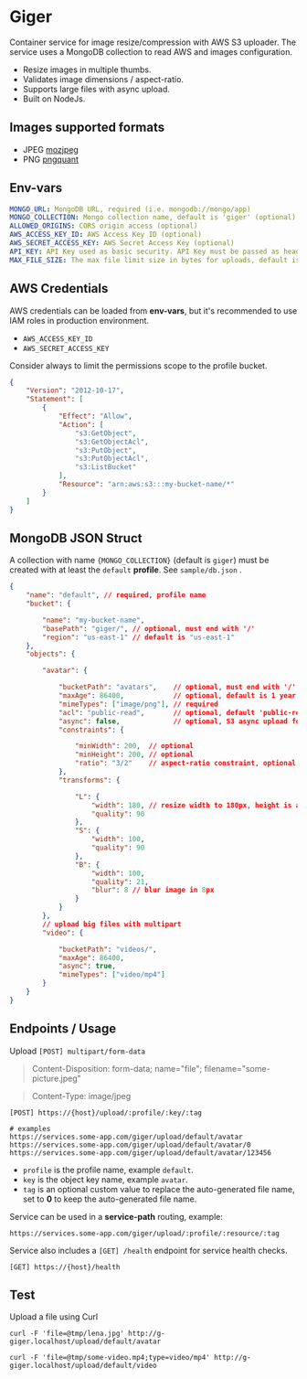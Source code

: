 Giger
=====

Container service for image resize/compression with AWS S3 uploader.
The service uses a MongoDB collection to read AWS and images configuration.

- Resize images in multiple thumbs.
- Validates image dimensions / aspect-ratio.
- Supports large files with async upload.
- Built on NodeJs.

## Images supported formats

- JPEG [mozjpeg](https://github.com/mozilla/mozjpeg)
- PNG [pngquant](https://github.com/kornelski/pngquant)

## Env-vars
```yml
MONGO_URL: MongoDB URL, required (i.e. mongodb://mongo/app)
MONGO_COLLECTION: Mongo collection name, default is 'giger' (optional)
ALLOWED_ORIGINS: CORS origin access (optional)
AWS_ACCESS_KEY_ID: AWS Access Key ID (optional)
AWS_SECRET_ACCESS_KEY: AWS Secret Access Key (optional)
API_KEY: API Key used as basic security. API Key must be passed as header 'X-Api-Key' (optional)
MAX_FILE_SIZE: The max file limit size in bytes for uploads, default is unlimited (optional)
```

## AWS Credentials

AWS credentials can be loaded from **env-vars**, but it's recommended to use IAM roles in production environment.

- `AWS_ACCESS_KEY_ID`
- `AWS_SECRET_ACCESS_KEY`

Consider always to limit the permissions scope to the profile bucket.

```json
{
	"Version": "2012-10-17",
	"Statement": [
		{
			"Effect": "Allow",
			"Action": [
				"s3:GetObject",
				"s3:GetObjectAcl",
				"s3:PutObject",
				"s3:PutObjectAcl",
				"s3:ListBucket"
			],
			"Resource": "arn:aws:s3:::my-bucket-name/*"
		}
	]
}
```

## MongoDB JSON Struct

A collection with name `{MONGO_COLLECTION}` (default is `giger`) must be created with at least the `default` **profile**. See `sample/db.json` .


```json
{
	"name": "default", // required, profile name
	"bucket": {

		"name": "my-bucket-name",
		"basePath": "giger/", // optional, must end with '/'
		"region": "us-east-1" // default is "us-east-1"
	},
	"objects": {

		"avatar": {

			"bucketPath": "avatars",    // optional, must end with '/'
			"maxAge": 86400,            // optional, default is 1 year
			"mimeTypes": ["image/png"], // required
			"acl": "public-read",       // optional, default 'public-read'
			"async": false,             // optional, S3 async upload for big files, will save later the output URLs in another collection 'gigerAsyncUploads'
			"constraints": {

				"minWidth": 200,  // optional
				"minHeight": 200, // optional
				"ratio": "3/2"    // aspect-ratio constraint, optional
			},
			"transforms": {

				"L": {
					"width": 180, // resize width to 180px, height is auto-calculated keeping aspect-ratio
					"quality": 90
				},
				"S": {
					"width": 100,
					"quality": 90
				},
				"B": {
					"width": 100,
					"quality": 21,
					"blur": 8 // blur image in 8px
				}
			}
		},
		// upload big files with multipart
		"video": {

			"bucketPath": "videos/",
			"maxAge": 86400,
			"async": true,
			"mimeTypes": ["video/mp4"]
		}
	}
}
```

## Endpoints / Usage

Upload `[POST] multipart/form-data`

> Content-Disposition: form-data; name="file"; filename="some-picture.jpeg"

> Content-Type: image/jpeg

```
[POST] https://{host}/upload/:profile/:key/:tag

# examples
https://services.some-app.com/giger/upload/default/avatar
https://services.some-app.com/giger/upload/default/avatar/0
https://services.some-app.com/giger/upload/default/avatar/123456
```
- `profile` is the profile name, example `default`.
- `key` is the object key name, example `avatar`.
- `tag` is an optional custom value to replace the auto-generated file name, set to **0** to keep the auto-generated file name.


Service can be used in a **service-path** routing, example:


```
https://services.some-app.com/giger/upload/:profile/:resource/:tag
```

Service also includes a `[GET] /health` endpoint for service health checks.

```
[GET] https://{host}/health
```

## Test

Upload a file using Curl
```
curl -F 'file=@tmp/lena.jpg' http://g-giger.localhost/upload/default/avatar

curl -F 'file=@tmp/some-video.mp4;type=video/mp4' http://g-giger.localhost/upload/default/video
```
